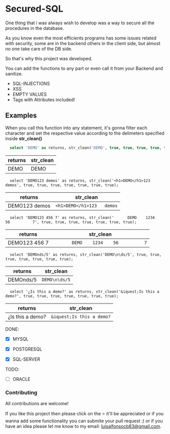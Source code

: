 # Secured-SQL
One thing that i was always wish to develop was a way to secure all the procedures in the database.

As you know even the most efficients programs has some issues related with security, some are in the backend others in the client side, but almost no one take care of the DB side.

So that's why this project was developed.

You can add the functions to any part or even call it from your Backend and sanitize.

- SQL-INJECTIONS
- XSS
- EMPTY VALUES
- Tags with Attributes included!


## Examples


When you call this function into any statement, it's gonna filter each character and set the respective value according to the delimeters specified inside <b>str_clean()</b>

```sql
  select 'DEMO' as returns, str_clean('DEMO', true, true, true, true, true, true, true);
```

| returns | str_clean |
| ------ | ----------- |
| DEMO   | DEMO |
  

```  
  select 'DEMO123 demos' as returns, str_clean('<h1>DEMO</h1>123   demos', true, true, true, true, true, true, true);
```

| returns | str_clean |
| ------ | ----------- |
| DEMO123 demos   |``` <h1>DEMO</h1>123   demos ```|

```
  select 'DEMO123 456 7' as returns, str_clean('      DEMO    1234    56          7', true, true, true, true, true, true, true);
```

| returns | str_clean |
| ------ | ----------- |
| DEMO123 456 7   |```       DEMO    1234    56          7``` |

```
  select 'DEMOnds/5' as returns, str_clean('DEMO\n\ds/5', true, true, true, true, true, true, true);
```

| returns | str_clean |
| ------ | ----------- |
| DEMOnds/5   | ```DEMO\n\ds/5``` |

```
  select '¿Is this a demo?' as returns, str_clean('&iquest;Is this a demo?', true, true, true, true, true, true, true);
```

| returns | str_clean |
| ------ | ----------- |
| ¿Is this a demo?   | ```&iquest;Is this a demo?``` |


DONE:
- [x] MYSQL
- [x] POSTGRESQL
- [x] SQL-SERVER


TODO:
- [ ] ORACLE


### Contributing

All contributions are welcome!

If you like this project then please click on the :star: it'll be appreciated or if you wanna add some functionality you can submite your pull request :)
or if you have an idea please let me know to my email: <luisalfonsocb83@gmail.com>.
